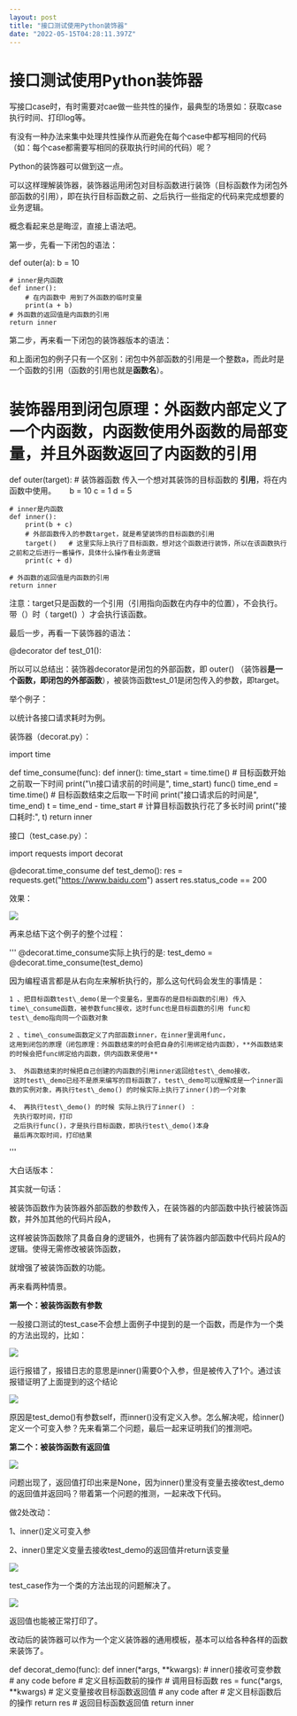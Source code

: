 ```yaml
---
layout: post
title: "接口测试使用Python装饰器"
date: "2022-05-15T04:28:11.397Z"
---
```

接口测试使用Python装饰器
===============

写接口case时，有时需要对cae做一些共性的操作，最典型的场景如：获取case执行时间、打印log等。

有没有一种办法来集中处理共性操作从而避免在每个case中都写相同的代码（如：每个case都需要写相同的获取执行时间的代码）呢？

Python的装饰器可以做到这一点。

可以这样理解装饰器，装饰器运用闭包对目标函数进行装饰（目标函数作为闭包外部函数的引用），即在执行目标函数之前、之后执行一些指定的代码来完成想要的业务逻辑。

概念看起来总是晦涩，直接上语法吧。

第一步，先看一下闭包的语法：

def outer(a):
    b \= 10
    
    # inner是内函数
    def inner():
        # 在内函数中 用到了外函数的临时变量
        print(a + b)
    # 外函数的返回值是内函数的引用
    return inner

第二步，再来看一下闭包的装饰器版本的语法：

和上面闭包的例子只有一个区别：闭包中外部函数的引用是一个整数a，而此时是一个函数的引用（函数的引用也就是**函数名**）。

# 装饰器用到闭包原理：外函数内部定义了一个内函数，内函数使用外函数的局部变量，并且外函数返回了内函数的引用
def outer(target):   # 装饰器函数 传入一个想对其装饰的目标函数的 **引用**，将在内函数中使用。　　 b = 10
    c \= 1
    d \= 5

    # inner是内函数
    def inner():
        print(b + c)
        # 外部函数传入的参数target，就是希望装饰的目标函数的引用
        target()   # 这里实际上执行了目标函数，想对这个函数进行装饰，所以在该函数执行之前和之后进行一番操作，具体什么操作看业务逻辑
        print(c + d)

    # 外函数的返回值是内函数的引用
    return inner

注意：target只是函数的一个引用（引用指向函数在内存中的位置），不会执行。带（）时（ target()  ）才会执行该函数。

最后一步，再看一下装饰器的语法：

@decorator
    def test\_01():

所以可以总结出：装饰器decorator是闭包的外部函数，即 outer() （装饰器**是一个函数，**即**闭包的外部函数**），被装饰函数test\_01是闭包传入的参数，即target。

举个例子：

以统计各接口请求耗时为例。

装饰器（decorat.py）：

import time

def time\_consume(func):
    def inner():
        time\_start \= time.time()  # 目标函数开始之前取一下时间
        print("\\n接口请求前的时间是", time\_start)
        func()
        time\_end \= time.time()  # 目标函数结束之后取一下时间
        print("接口请求后的时间是", time\_end)
        t \= time\_end - time\_start  # 计算目标函数执行花了多长时间
        print("接口耗时:", t)
    return inner

接口（test\_case.py）：

import requests
import decorat


@decorat.time\_consume
def test\_demo():
    res \= requests.get("https://www.baidu.com")
    assert res.status\_code == 200

效果：

![](https://img2022.cnblogs.com/blog/907091/202205/907091-20220514195404482-726225240.png)

再来总结下这个例子的整个过程：

'''
@decorat.time\_consume实际上执行的是: test\_demo = @decorat.time\_consume(test\_demo)

因为编程语言都是从右向左来解析执行的，那么这句代码会发生的事情是：

    1 、把目标函数test\_demo(是一个变量名，里面存的是目标函数的引用) 传入time\_consume函数，被参数func接收，这时func也是目标函数的引用 func和test\_demo指向同一个函数对象
    
    2 、time\_consume函数定义了内部函数inner，在inner里调用func，
    这用到闭包的原理（闭包原理：外函数结束的时会把自身的引用绑定给内函数），**外函数结束的时候会把func绑定给内函数，供内函数来使用**
    
    3、 外函数结束的时候把自己创建的内函数的引用inner返回给test\_demo接收，
     这时test\_demo已经不是原来编写的目标函数了，test\_demo可以理解成是一个inner函数的实例对象，再执行test\_demo() 的时候实际上执行了inner()的一个对象
    
    4、 再执行test\_demo() 的时候 实际上执行了inner() ：
     先执行取时间，打印
     之后执行func()，才是执行目标函数，即执行test\_demo()本身
     最后再次取时间，打印结果
'''

大白话版本：

其实就一句话：
  
被装饰函数作为装饰器外部函数的参数传入，在装饰器的内部函数中执行被装饰函数，并外加其他的代码片段A，  

这样被装饰函数除了具备自身的逻辑外，也拥有了装饰器内部函数中代码片段A的逻辑。使得无需修改被装饰函数，  
  
就增强了被装饰函数的功能。

再来看两种情景。

**第一个：被装饰函数有参数**

一般接口测试的test\_case不会想上面例子中提到的是一个函数，而是作为一个类的方法出现的，比如：

![](https://img2022.cnblogs.com/blog/907091/202205/907091-20220514214248820-668803432.png)

运行报错了，报错日志的意思是inner()需要0个入参，但是被传入了1个。通过该报错证明了上面提到的这个结论

![](https://img2022.cnblogs.com/blog/907091/202205/907091-20220514214447574-883135424.png)

原因是test\_demo()有参数self，而inner()没有定义入参。怎么解决呢，给inner()定义一个可变入参？先来看第二个问题，最后一起来证明我们的推测吧。

**第二个：被装饰函数有返回值**

**![](https://img2022.cnblogs.com/blog/907091/202205/907091-20220514215248910-510928479.png)**

问题出现了，返回值打印出来是None，因为inner()里没有变量去接收test\_demo的返回值并返回吗？带着第一个问题的推测，一起来改下代码。

做2处改动：

1、inner()定义可变入参

2、inner()里定义变量去接收test\_demo的返回值并return该变量

![](https://img2022.cnblogs.com/blog/907091/202205/907091-20220514221028706-1270403483.png)

test\_case作为一个类的方法出现的问题解决了。

![](https://img2022.cnblogs.com/blog/907091/202205/907091-20220514221428657-1672725796.png)

返回值也能被正常打印了。

改动后的装饰器可以作为一个定义装饰器的通用模板，基本可以给各种各样的函数来装饰了。

def decorat\_demo(func):
    def inner(\*args, \*\*kwargs):   # inner()接收可变参数
        # any code before # 定义目标函数前的操作
        # 调用目标函数
        res = func(\*args, \*\*kwargs)  # 定义变量接收目标函数返回值
        # any code after # 定义目标函数后的操作
        return res     # 返回目标函数返回值
    return inner